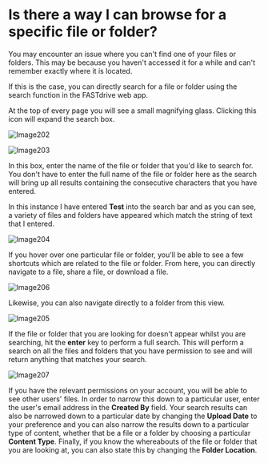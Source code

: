# Is there a way I can browse for a specific file or folder?

You may encounter an issue where you can't find one of your files or folders. This may be because you haven't accessed it for a while and can't remember exactly where it is located.

If this is the case, you can directly search for a file or folder using the search function in the FASTdrive web app.

At the top of every page you will see a small magnifying glass. Clicking this icon will expand the search box.

![Image202](files/Image202.png)

![Image203](files/Image203.png)

In this box, enter the name of the file or folder that you'd like to search for. You don't have to enter the full name of the file or
folder here as the search will bring up all results containing the consecutive characters that you have entered.

In this instance I have entered __Test__ into the search bar and as you can see, a variety of files and folders have appeared which match the string of text that I entered.

![Image204](files/Image204.png)

If you hover over one particular file or folder, you'll be able to see a few shortcuts which are related to the file or folder. From here, you can directly navigate to a file, share a file, or download a file.

![Image206](files/Image206.png)

Likewise, you can also navigate directly to a folder from this view.

![Image205](files/Image205.png)

If the file or folder that you are looking for doesn't appear whilst you are searching, hit the __enter__ key to perform a full search. This will perform a search on all the files and folders that you have permission to see and will return anything that matches your search.

![Image207](files/Image207.png)

If you have the relevant permissions on your account, you will be able to see other users' files. In order to narrow this down to a particular user, enter the user's email address in the __Created By__ field. Your search results can also be narrowed down to a particular date by changing the __Upload Date__ to your preference and you can also narrow the results down to a particular type of content, whether that be a file or a folder by choosing a particular __Content Type__. Finally, if you know the whereabouts of the file or folder that you are looking at, you can also state this by changing the __Folder Location__.
